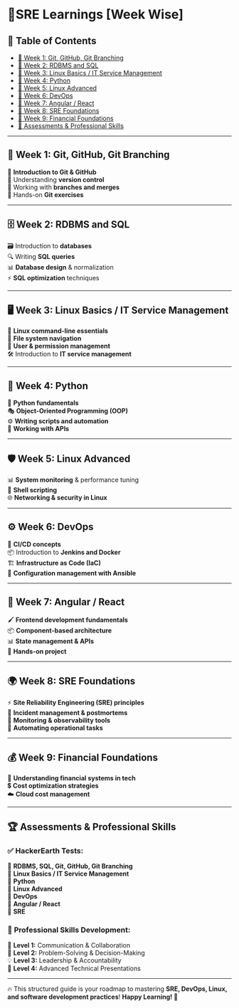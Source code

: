 # 🚀SRE Learnings [Week Wise] 

## 📌 Table of Contents  
- [📍 Week 1: Git, GitHub, Git Branching](https://github.com/YashSri17/mthree-training-notes/tree/main/Week%201)
- [📍 Week 2: RDBMS and SQL](#-week-2-rdbms-and-sql)  
- [📍 Week 3: Linux Basics / IT Service Management](#-week-3-linux-basics--it-service-management)  
- [📍 Week 4: Python](#-week-4-python)  
- [📍 Week 5: Linux Advanced](#-week-5-linux-advanced)  
- [📍 Week 6: DevOps](#-week-6-devops)  
- [📍 Week 7: Angular / React](#-week-7-angular--react)  
- [📍 Week 8: SRE Foundations](#-week-8-sre-foundations)  
- [📍 Week 9: Financial Foundations](#-week-9-financial-foundations)  
- [📍 Assessments & Professional Skills](#-assessments--professional-skills)  

---

## 🏁 Week 1: Git, GitHub, Git Branching  
🔹 **Introduction to Git & GitHub**  
🔹 Understanding **version control**  
🔹 Working with **branches and merges**  
🔹 Hands-on **Git exercises**  

---

## 🗄️ Week 2: RDBMS and SQL  
🗃️ Introduction to **databases**  
🔍 Writing **SQL queries**  
📊 **Database design** & normalization  
⚡ **SQL optimization** techniques  

---

## 🖥️ Week 3: Linux Basics / IT Service Management  
📂 **Linux command-line essentials**  
📌 **File system navigation**  
🔐 **User & permission management**  
🛠️ Introduction to **IT service management**  

---

## 🐍 Week 4: Python  
📝 **Python fundamentals**  
🎭 **Object-Oriented Programming (OOP)**  
⚙️ **Writing scripts and automation**  
🔗 **Working with APIs**  

---

## 🛡️ Week 5: Linux Advanced  
📊 **System monitoring** & performance tuning  
📜 **Shell scripting**  
🌐 **Networking & security in Linux**  

---

## ⚙️ Week 6: DevOps  
🚀 **CI/CD concepts**  
📦 Introduction to **Jenkins and Docker**  
🏗️ **Infrastructure as Code (IaC)**  
🔧 **Configuration management with Ansible**  

---

## 🎨 Week 7: Angular / React  
🖌️ **Frontend development fundamentals**  
📦 **Component-based architecture**  
📊 **State management & APIs**  
🔨 **Hands-on project**  

---

## 🌍 Week 8: SRE Foundations  
⚡ **Site Reliability Engineering (SRE) principles**  
🚨 **Incident management & postmortems**  
📡 **Monitoring & observability tools**  
🤖 **Automating operational tasks**  

---

## 💰 Week 9: Financial Foundations  
🏦 **Understanding financial systems in tech**  
💲 **Cost optimization strategies**  
☁️ **Cloud cost management**  

---

## 🏆 Assessments & Professional Skills  
### ✅ **HackerEarth Tests:**  
🔹 **RDBMS, SQL, Git, GitHub, Git Branching**  
🔹 **Linux Basics / IT Service Management**  
🔹 **Python**  
🔹 **Linux Advanced**  
🔹 **DevOps**  
🔹 **Angular / React**  
🔹 **SRE**  

### 🎯 **Professional Skills Development:**  
📢 **Level 1:** Communication & Collaboration  
🧩 **Level 2:** Problem-Solving & Decision-Making  
💡 **Level 3:** Leadership & Accountability  
🎤 **Level 4:** Advanced Technical Presentations  

---

🔥 This structured guide is your roadmap to mastering **SRE, DevOps, Linux, and software development practices**! **Happy Learning! 🚀**  
